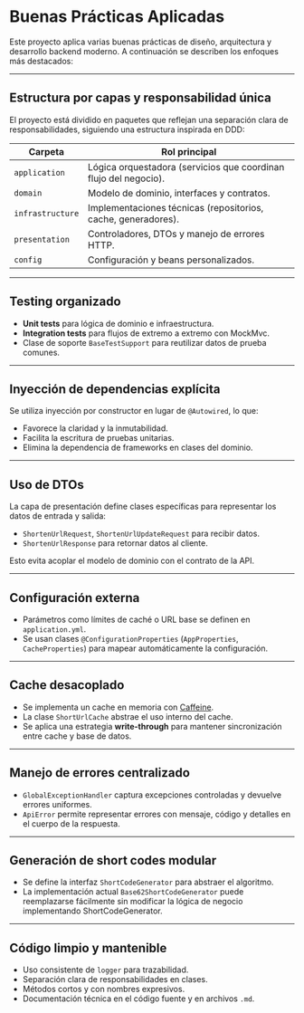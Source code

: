 # Buenas Prácticas Aplicadas

Este proyecto aplica varias buenas prácticas de diseño, arquitectura y desarrollo backend moderno. A continuación se describen los enfoques más destacados:

---

## Estructura por capas y responsabilidad única

El proyecto está dividido en paquetes que reflejan una separación clara de responsabilidades, siguiendo una estructura inspirada en DDD:

| Carpeta          | Rol principal                                                    |
|------------------|------------------------------------------------------------------|
| `application`    | Lógica orquestadora (servicios que coordinan flujo del negocio). |
| `domain`         | Modelo de dominio, interfaces y contratos.                       |
| `infrastructure` | Implementaciones técnicas (repositorios, cache, generadores).    |
| `presentation`   | Controladores, DTOs y manejo de errores HTTP.                    |
| `config`         | Configuración y beans personalizados.                            |

---

## Testing organizado

- **Unit tests** para lógica de dominio e infraestructura.
- **Integration tests** para flujos de extremo a extremo con MockMvc.
- Clase de soporte `BaseTestSupport` para reutilizar datos de prueba comunes.

---

## Inyección de dependencias explícita

Se utiliza inyección por constructor en lugar de `@Autowired`, lo que:

- Favorece la claridad y la inmutabilidad.
- Facilita la escritura de pruebas unitarias.
- Elimina la dependencia de frameworks en clases del dominio.

---

## Uso de DTOs

La capa de presentación define clases específicas para representar los datos de entrada y salida:

- `ShortenUrlRequest`, `ShortenUrlUpdateRequest` para recibir datos.
- `ShortenUrlResponse` para retornar datos al cliente.

Esto evita acoplar el modelo de dominio con el contrato de la API.

---

## Configuración externa

- Parámetros como límites de caché o URL base se definen en `application.yml`.
- Se usan clases `@ConfigurationProperties` (`AppProperties`, `CacheProperties`) para mapear automáticamente la configuración.

---

## Cache desacoplado

- Se implementa un cache en memoria con [Caffeine](https://github.com/ben-manes/caffeine).
- La clase `ShortUrlCache` abstrae el uso interno del cache.
- Se aplica una estrategia **write-through** para mantener sincronización entre cache y base de datos.

---

## Manejo de errores centralizado

- `GlobalExceptionHandler` captura excepciones controladas y devuelve errores uniformes.
- `ApiError` permite representar errores con mensaje, código y detalles en el cuerpo de la respuesta.

---

## Generación de short codes modular

- Se define la interfaz `ShortCodeGenerator` para abstraer el algoritmo.
- La implementación actual `Base62ShortCodeGenerator` puede reemplazarse fácilmente sin modificar la lógica de negocio implementando ShortCodeGenerator.

---

## Código limpio y mantenible

- Uso consistente de `logger` para trazabilidad.
- Separación clara de responsabilidades en clases.
- Métodos cortos y con nombres expresivos.
- Documentación técnica en el código fuente y en archivos `.md`.
